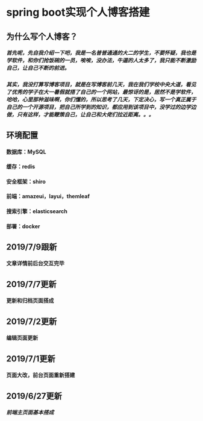 # spring boot实现个人博客搭建
## 为什么写个人博客？
##### 首先呢，先自我介绍一下吧，我是一名普普通通的大二的学生，不要怀疑，我也是学软件，和你们抢饭碗的一员，唉唉，没办法，牛逼的人太多了，我只能不断激励自己，让自己不断的前进。
##### 其实，我没打算写博客项目，就是在写博客前几天，我在我们学校中央大道，看见了优秀的学子在大一暑假就搭了自己的一个网站，最惊讶的是，居然不是学软件，哈哈，心里那种滋味啊，你们懂的，所以思考了几天，下定决心，写一个真正属于自己的一个开源项目，把自己所学到的知识，都应用到该项目中，没学过的边学边做，只有这样，才能鞭策自己，让自己和大佬们拉近距离。。。

## 环境配置
#### 数据库：MySQL
#### 缓存：redis
#### 安全框架：shiro
#### 前端：amazeui，layui，themleaf
#### 搜索引擎：elasticsearch
#### 部署：docker
## 2019/7/9跟新
#### 文章详情前后台交互完毕
## 2019/7/7更新
#### 更新和归档页面搭成
## 2019/7/2更新
#### 编辑页面更新
## 2019/7/1更新
#### 页面大改，前台页面重新搭建
## 2019/6/27更新
##### 前端主页面基本搭成

